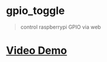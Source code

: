 # gpio_toggle
<blockquote>
control raspberrypi GPIO via web
</blockquote>
<h1><a href="https://www.youtube.com/watch?v=9nIBJWFT9x0&list=PLuveY5JSb24hCafYg7YmmwTTFO7vSfkKG&t=0s&index=1">
Video Demo<br></a></h1>
